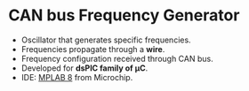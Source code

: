 # CAN bus Frequency Generator
* Oscillator that generates specific frequencies.
* Frequencies propagate through a **wire**.
* Frequency configuration received through CAN bus.
* Developed for **dsPIC family of μC**.
* IDE: [MPLAB 8](https://www.microchip.com/mplab) from Microchip.